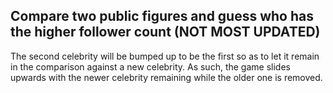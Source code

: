 ## Compare two public figures and guess who has the higher follower count (NOT MOST UPDATED)

The second celebrity will be bumped up to be the first so as to let it remain in the comparison against a new celebrity. As such, the game slides upwards with the newer celebrity remaining while the older one is removed.
